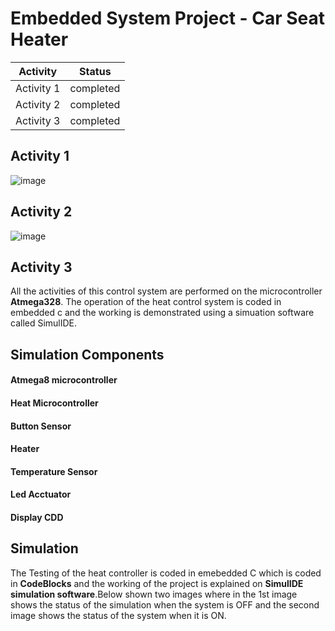 # Embedded System Project - Car Seat Heater

| Activity | Status |
   |----|----|
   | Activity 1 | completed |
   | Activity 2 | completed |
   | Activity 3 | completed |


## Activity 1

![image](https://github.com/stepin314196/Emb-C/blob/main/simulation/Activity1.%20ON.PNG)

## Activity 2

![image](https://github.com/stepin314196/Emb-C/blob/main/simulation/Activity2.%20ON.PNG)

## Activity 3





All the activities of this control system are performed on the microcontroller **Atmega328**.
The operation of the heat control system is coded in embedded c and the working is demonstrated using a simuation software called SimulIDE.


## Simulation Components

#### Atmega8 microcontroller
#### Heat Microcontroller
#### Button Sensor
#### Heater
#### Temperature Sensor
#### Led Acctuator
#### Display CDD

## Simulation

The Testing of the heat controller is coded in emebedded C which is coded in **CodeBlocks** and the working of the project is explained on **SimulIDE simulation software**.Below shown two images where in the 1st image shows the status of the simulation when the system is OFF and the second image shows the status of the system when it is ON.



